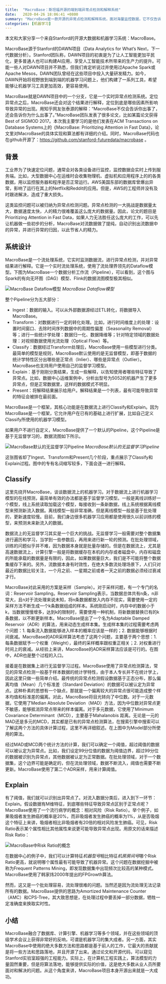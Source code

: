 ```yaml
---
title:  "MacroBase：斯坦福开源的端到端异常点检测和解释系统"
date:   2020-04-26 18:06:41 +0800
summary: "MacroBase是一款开源的异常点检测和解释系统，面对海量监控数据，它不仅告诉你出事了，还告诉你为什么出事了。"
categories: [机器学习]
---
```


本文和大家分享一个来自Stanford的开源大数据和机器学习系统：MacroBase。

MacroBase源于Stanford的DAWN项目（Data Analytics for What’s Next，下一代数据分析）。Stanford团队称，DAWN项目的初衷是为了让人工智能更加平民化，更多普通人也可以构建AI应用，享受人工智能技术所带来的生产力的提升。可能一些人对DAWN项目并不熟悉，但我们肯定听说过并使用过Apache Spark或Apache Mesos，DAWN团队曾经在这些项目中投入大量研发精力。如今，DAWN开始将视野放到端到端的机器学习问题上，他们构建了一系列工具，希望能够让机器学习工具更加高效，更容易使用。

MacroBase就是DAWN项目中的一个分支，它是一个实时异常点检测系统。定位异常点之后，MacroBase还会对这个结果进行解释，定位到底是哪些因素所影响导致异常的出现。用知乎网友张泰源的解释：“MacroBase不仅会告诉你出事了，还会告诉你为什么出事了。”MacroBase团队发表了很多论文，比如某篇论文获得Best of SIGMOD 2017。本次我主要学习的是他们发表在ACM Transactions on Database Systems上的《MacroBase: Prioritizing Attention in Fast Data》，论文里对MacroBase的具体实现和算法都有详细的介绍。同时，MacroBase代码也在github开源了：https://github.com/stanford-futuredata/macrobase 。

## 背景

工业界为了快速定位问题，通常会对各类设备进行监控，监控数据会实时上传到服务端。比如，大型数据中心在运维时会收集物理机、虚拟机和应用程序上的的各类数据，用以监控服务器和程序是否正常运行。AWS美国东部的数据库曾爆出异常，影响了运行在其上的Netflix和Reddit的应用。但是，AWS的工程师并没有及时跟进解决，造成了重大损失。

这类监控问题可以被归纳为异常点检测问题。异常点检测的一大挑战是数据量太大，数据速度太快，人的精力很难覆盖这么庞大的数据量。因此，论文的题目是Prioritizing Attention in Fast Data，如果人力无法胜任这么庞大的工作，可以先让机器做一些初步的分析，MacroBase对流数据做了提纯，自动识别出流数据中的异常，并进行异常的归因，以此节省人的精力。

## 系统设计

MacroBase是一个流处理系统，它实时监测数据流，进行异常点检测，并对异常结果进行解释。它是一个实时流处理系统，使用了流处理界领先的Dataflow模型。下图为MacroBase一个数据分析工作流（Pipeline），可以看到，这个图与Spark的有向无环图（DAG）模型、Flink的数据流图模型极其相似。

![MacroBase Dataflow模型](http://aixingqiu-1258949597.cos.ap-beijing.myqcloud.com/2020-04-26-092534.png)
*MacroBase Dataflow模型*

整个Pipeline分为五大部分：

* Ingest：数据的输入。可以从外部数据源经过ETL转化，将数据导入MacroBase。
* Transform：对数据进行一定的转化处理。比如，进行时间维度上的处理：设置时间窗口、去除时间序列数据中的周期性偏差（Seasonality Removal）等；进行一些统计学处理：数据归一化、数据降维等；针对特定领域的数据处理：对视频数据使用光流处理（Optical Flow）等。
* Classify：数据经过Transform处理后，MacroBase使用一些模型进行分类。最简单的模型是规则，MacroBase默认使用的是无监督模型，即基于数据的统计学特性区分出哪些是正常点（Inlier）、哪些是异常点（Outlier）。MacroBase也支持用户使用自己的监督学习模型。
* Explain：基于刚刚分类结果，生成一些解释，以告知使用者哪些特征导致了异常点。比如，数据中心运维案例中，分析出型号为5052的机器产生了更多异常点，但是正常数据里，这样的数据模式不明显。
* Present：将解释结果展示给用户。解释结果是一个列表，最有可能导致异常的特征会被排在最前面。

MacroBase是一个框架，其核心功能是在数据流上进行Classify和Explain。因为MacroBase是一个框架，它允许用户在已有的基础上进行扩展，比如自己定义Classify所使用的机器学习模型。

如果用户不进行自定义，MacroBase提供了一个默认的Pipeline，这个Pipeline是基于无监督学习的，数据流图如下所示。

![MacroBase默认的无监督学习Pipeline](http://aixingqiu-1258949597.cos.ap-beijing.myqcloud.com/2020-04-26-092540.png)
*MacroBase默认的无监督学习Pipeline*

这张图省却了Ingest、Transform和Present几个阶段，重点展示了Classify和Explain过程。图中的专有名词缩写较多，下面会逐一进行解释。

## Classify

这里先绕开MacroBase，谈谈数据流上的机器学习。对于数据流上进行机器学习模型的在线预测，最简单有效的办法都是基于监督学习模型。一般是离线训练好一个模型，线上系统读取加载这个模型，每接收到一条新数据，线上系统根据离线模型来预测新流入数据。离线模型一般非常准确，但是离线模型一般是基于批处理的，更新速度较慢。目前，我们身边很多机器学习应用都是使用很久以前训练的模型，来预测未来新流入的数据。

数据流上的无监督学习其实是一个巨大的挑战。无监督学习一般需要对整个数据集进行遍历和学习，当学到一些参数后，再用来进行新一轮的预测。在批处理领域，训练的问题似乎并不难，因为数据本身就是批量存储的。但是在数据流上，尤其是高速数据流上，计算引擎一般是将数据缓存在本机的内存或者磁盘中，内存和磁盘的所能承载的数据量是有限的，因此，如果数据量巨大，我们是不可能将整个数据集缓存下来的。另外，流数据本身有时效性，在绝大多数流处理场景下，人们只对最近的数据比较关注，一个月之前、一星期之前或者一天之前的数据必须经过衰减才行。

MacroBase对此采用的方案是采样（Sample）。对于采样问题，有一个专门的名词：Reservoir Sampling。Reservoir Sampling表示，当数据总体共有n条，n非常大，且n对于流处理来说未知，将n条数据都放入内存不现实，需要使用一定的采样方法不断生成一个k条数据组成的样本。系统刚启动时，内存中的数据小于k，当数据慢慢增多，达到k的限制时，需要使用一种机制，将新数据替换已有的k条数据，以不断更新样本。MacroBase提出了一个名为Adaptable Damped Reservoir（ADR）的算法，用来动态生成样本集。生成样本集的过程需要考虑两个问题：1. 每条流入数据能够进入样本的概率应该是一样的；2. 数据能够根据时间衰减。MacroBase的ADR采样算法考虑了这两个问题，主要基于两个思想：1. 每条数据赋予一个权重（Weight），最终的采样概率跟权重正相关；2. 对权重进行时间上的衰减。从经验上来讲，MacroBase的ADR采样算法应该是可行的。在图中，ADR也是整个过程的入口。

接着是在数据集上进行无监督学习过程。MacroBase使用了异常点检测算法，常见的异常点检测一般基于样本数据的统计学特性，由于本人专长并不在统计学上，因此这里只做一些简单介绍。最传统的异常点检测假设数据基于正态分布，那么偏离均值（Mean）几个标准差（Standard Deviation）的数据可以被认定为异常点。这种朴素的思想有一个缺点，那就是一个偏离较大的异常点很可能造成整个样本均值和标准差的偏离。对此，MacroBase将目光转向了中位数。对于一元数据，它使用了Median Absolute Deviation（MAD）方法，因为中位数对异常点更不敏感，能够抵消异常点带来的样本偏离。对于多元数据，它使用了Minimum Covariance Determinant（MCD），主要基于Mahalanobis 距离。无论是一元的MAD还是多元的MCD，其实都是已有的异常点检测算法，在搜索引擎中搜索可以了解这两个方法的具体计算过程，这里不再详细叙述。在上图中为Model部分所使用的算法。

经过MAD或MCD两个统计方法的计算，我们可以确定一个阈值，超过阈值的数据可以被认定为异常点。比如，我们设定99分位值的数据为阈值边界，超过99分位的数据被识别为异常点，其他数据被认定为正常数据。在批处理领域，对于一个数据集，这个边界可能是确定的，但在流处理领域，数据不断流入，阈值也需要不断更新。MacroBase使用了第二个ADR采样，用来计算阈值。

## Explain

有了阈值，我们就可以识别出异常点了。对流入数据分类后，进入到下一环节：Explain。假设数据有M维特征，到底哪些特征导致异常点区别于正常点呢？MacroBase使用了一个流行病学的概念：相对风险（Risk Ratio）。举个例子，如果吸烟者发生肺癌的概率是20%，而非吸烟者发生肺癌的概率为1%，从是否吸烟这个特征上来讲，吸烟者相比非吸烟者有20倍的相对风险发生肺癌。可见，Risk Ratio表示某个属性相比其他属性来说更可能导致异常点出现。用原文的话来描述Risk Ratio：

![MacroBase中Risk Ratio的概念](http://aixingqiu-1258949597.cos.ap-beijing.myqcloud.com/2020-04-26-092548.jpg)

在数据中心的例子中，我们可以计算特征*机器型号*相比特征*机房房间号*哪个Risk Ratio更高，就说明哪个属性最有可能导致了机器异常。这个问题在数据挖掘中被称为Frequent Patterns Mining，即发现数据集中出现频次比较高的某种模式。MacroBase使用了韩家炜2000年提出的FPGrowth算法。

然而，这又是一个批处理容易，流处理很难的问题。当然还是因为流处理无法记录所有的数据。MacroBase提供的思路为Amortized Maintenance Counter（AMC）和CPS-Tree，其大致思想是，在处理过程中要丢掉一部分数据，牺牲一定准确度来换取实时性。

## 小结

MacroBase融合了数据库、计算引擎、机器学习等多个领域，并在这些领域的顶级学术会议上获得非常好的反响，可谓是机器学习的集大成者。另一方面，其实MacroBase中使用的绝大多数方法和思路都是基于前人的工作，它最大的贡献就是将一些方法和思路落地，并且开源了出来。通过论文和开源代码，可以窥见Stanford实验室超强的工程能力。实际上，在计算机工程实践上，算法模型的力量固然重要，但是将算法落地，能够提供实际的价值，这是绝大多数从业人员所要面对和解决的问题。从这个角度来讲，MacroBase项目本身开源出来就是一大成功。